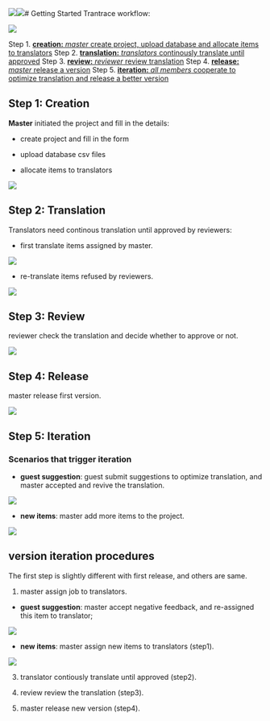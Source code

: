 ![](/assets/step5_upload_new_file.png)![](/assets/step3_review.png)# Getting Started
Trantrace workflow: 
 
![](/assets/Trantrace_workflow.jpg)

Step 1. [**creation:** _master_ create project, upload database and allocate items to translators](#create)
Step 2. [**translation:** _translators_ continously translate until approved](#translate)
Step 3. [**review:** _reviewer_ review translation](#review)
Step 4. [**release:** _master_ release a version](#release)
Step 5. [**iteration:** _all members_ cooperate to optimize translation and release a better version](#iterative)
 

## Step 1: Creation 

<span id='create'></span>

**Master** initiated the project and fill in the details:

- create project and fill in the form

- upload database csv files

- allocate items to translators

![](/assets/step1_creation.png)

## Step 2: Translation

<span id='translate'></span>

Translators need continous translation until approved by reviewers:

- first translate items assigned by master.

![](/assets/translation_management.translation.png)

- re-translate items refused by reviewers.

![](/assets/translation_management.retranslation.png)


## Step 3: Review

<span id='review'></span>

reviewer check the translation and decide whether to approve or not.

![](/assets/step3_review.png)

## Step 4: Release

<span id='release'></span>

master release first version.

![](/assets/step4_release.png)

## Step 5: Iteration

<span id='iteration'></span>

### Scenarios that trigger iteration

- **guest suggestion**: guest submit suggestions to optimize translation, and master accepted and revive the translation.

![](/assets/suggestion.png)

- **new items**: master add more items to the project.

![](/assets/step5_upload.png)


## version iteration procedures

The first step is slightly different with first release, and others are same.

1. master assign job to translators.
  
  - **guest suggestion**: master accept negative feedback, and re-assigned this item to translator;
  
![](/assets/project_management.feedback.png)
  
  - **new items**: master assign new items to translators (step1).
  
  ![](/assets/project_management.assignment.png)

3. translator contiously translate until approved (step2).

4. review review the translation (step3).

5. master release new version (step4).











